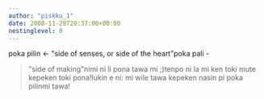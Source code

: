 ```yaml
---
author: "piskku_1"
date: 2008-11-28T20:37:00+00:00
nestinglevel: 0
---
```

poka pilin <- "side of senses, or side of the heart"poka pali -
> "side of making"nimi ni li pona tawa mi ;)tenpo ni la mi ken toki mute kepeken toki pona!lukin e ni: mi wile tawa kepeken nasin pi poka pilinmi tawa!